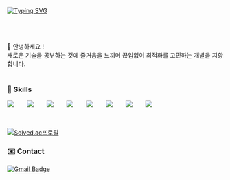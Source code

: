 

[![Typing SVG](https://readme-typing-svg.demolab.com?font=Farsan&size=40&letterSpacing=2px&duration=4000&pause=1000&random=false&width=435&height=75&lines=Welcome+to+Theo's+GitHub)](https://git.io/typing-svg)

<br />
<br />
<br />
👋 안녕하세요 !<br />
새로운 기술을 공부하는 것에 즐거움을 느끼며 끊임없이 최적화를 고민하는 개발을 지향합니다.
<br />
<br />

### 🌱 Skills

<div style="display:flex;gap:30px;flex-wrap:wrap;">
  <img src="https://img.shields.io/badge/Java-007396.svg?&style=for-the-badge&logo=Java&logoColor=white"/>
  <img src="https://img.shields.io/badge/Spring%20Boot-6DB33F.svg?&style=for-the-badge&logo=Spring%20Boot&logoColor=white"/>
  <img src="https://img.shields.io/badge/MySQL-4479A1.svg?&style=for-the-badge&logo=MySQL&logoColor=white"/>
  <img src="https://img.shields.io/badge/Docker-2496ED.svg?&style=for-the-badge&logo=Docker&logoColor=white"/>
  <img src="https://img.shields.io/badge/AWS-232F3E.svg?&style=for-the-badge&logo=Amazon%20AWS&logoColor=white"/>
  <img src="https://img.shields.io/badge/QueryDSL-007396.svg?&style=for-the-badge&logoColor=white"/>
  <img src="https://img.shields.io/badge/Sentry-362D59.svg?&style=for-the-badge&logo=Sentry&logoColor=white"/>
  <img src="https://img.shields.io/badge/Jira-0052CC.svg?&style=for-the-badge&logo=Jira&logoColor=white"/>
</div>

<br>
<br>
  
[![Solved.ac프로필](http://mazassumnida.wtf/api/v2/generate_badge?boj=rkrkrkrk02)](https://solved.ac/rkrkrkrk02)

### ✉️ Contact

[![Gmail Badge](https://img.shields.io/badge/-keungdev@gmail.com-c14438?style=flat-square&logo=Gmail&logoColor=white&link=mailto:keungdev@gmail.com)](mailto:keungdev@gmail.com)

